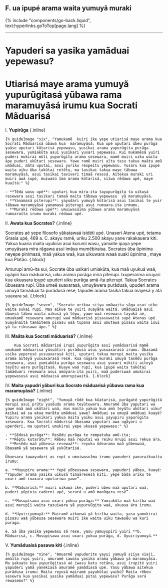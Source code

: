 ## F. ua ipupé arama waita yumuyã muraki
{% include "components/go-back.liquid", text:hyperlinks.goToTop[page.lang] %}

<hr class="solid">

# Yapuderi sa yasika yamãduai yepewasu?
# Utiarisá maye arama yumuyã yupurũgitasá yũbawa rama maramuyãsá irumu kua Socrati Mãduarisá

I.  **Yupirũga** {.inline}

    {% guideImage "six", "Yamukamẽ  kuiri ike yepe utiarisá maye arama kua Socrati Mãduarisá ũbawa kua  maramuyãsá. Kua upé uputari ũbeu purãga yaãse uputari kũtarisá yepewasu, yusikai arama yupurũgita purãga sesewara, yumiakũta asui yusikari yuxari yepewasu. Kui mukamẽsá yuiri puderi mukirai mũti yupurũgita arama sesewara, mamẽ muiri uiku waita ápe puderi ukũtari sesewara. Yawe ramẽ muiri aĩta tasu takua maãta amũ umãduai, mãta uputai, asui yuriku respeitu yepewasu. Yusaru kua ipupé waita uiku ũba takũtai retẽtu, ma tasikai takua maye tãbawa maramuyãsá, asui tasikai taviveri timaã resesá. Aitekua muraki uri muiri awá supé, muiwasú ĩma arama kũtarisá, siíwa rẽdawa upé, maye kuaítá:" %}

    - **Tẽda wasu upé**: uputari kua míra-ita tayupurũgita ta uikusá resewara asui tasikari tamaã maita tãbawa yepewasu  yã maramuyãsá.
    - **Yanamasá piterupi**: yayudari yumuyã kútarisá asui tasikai te yuir tãbawa maramuyãsá yanamasá piterupi asui rumuara-ita irmumu.
    - **Murakí rẽdawa upé**: umuiwasúĩma yũbawa arama maramuyãsá rumuaraíta irumu muraki rédawa upé.

II. **Awata kua Socrates?** {.inline}

   Socrates aé yepe filosofo yãkatawaá isidéti upé. Unaseri Atena upé, tetama Grasia upé, 469  a. C. akayu ramẽ, uriku 2.500 akayu yane rakakauera kiti. Yakua kuaíra maita uyukirai asui kurumĩ wasu, yamaite ipaya yepe umuyãsara míra rãgawa asui imãya mumẽbiraisa. Socrates ũba ũpinima neyepe pinimasá, maã yakua waá, kua uikuwara waaá suaki ũpinima , maye kua Platão. {.block}

   Amurupí amũ-ita sui, Socrate ũba usikari umiakũta, kua maã uyukuá waá, uyãpiri kua mãduarisá, uiku arama purãga míra piterupi. Ixuperarma uruyari kua ukuasara ipupé upuderi uiku purãga amã-íta piterupí. Takua Socrates ũbuesara rupí. Ũba umeẽ suaxarasá, umuyãwera purãdusá, upuderi arama umuyã tamãduai ta purãdusá rese, tapudei arama tasika takua mayesá y ata suaxara sá. {.block}

    {% guideImage "seven", "Socrate urikua siíya umãwaita sãga asui uiku waita sukai rupí. Mas aikue te yuiri suayãna waitá. Umãduaisá asui ũbuesá tãbeu maita uikusá yã tẽpu, yawe waá resewara tayuká aé, umuakamẽ resewara amurupí waá mãduarisá pisasuwaitá supé Atenas upé. Suayãnaitá tamáitema pisasu waá tupana asui umutawa pisasu waita isui yã ta rikusawa ápe." %}


III.    **Maãta kua Socrati mãduarisá?** {.inline}

        Kua Socrati mãduarisá irupí yupurũgita asui yumãduarisá mamẽ umukamẽ mãduarisa yũsuãtiri purãdusá asui yusuaxarasá irumu. Ũbasamã usika yeperesé yusuaxarasá kiti, uputari takua merupi maita yusika arama aiteyã yusuaxarasá resé. Kua nũgara muraki umuyã tasẽdu purãga sesewara, asui yumiakũta purãga sesewara asui yuxari mikiti aiteyã teyũtu wara purũgitasá. Kuaye waá rupí, kua ipupé waita takũtai tamãduari resewara asui amũyara-ita yuiri, maã puderiwaá umukirai yepewasusá asui mãduaisá amurupiwaitá. {.block}

IV. **Maita yapudri yãburi kua Socrato mãduarisá yũbawa rama kua maramuyãsá?** {.inline}

    {% guideImage "eight", "Yumuyã rũdé kua kũatarisá, purãgaté yupurũgitá merupi asui prũtu yusẽudu arama teyũtuwara. Amuramẽ ũba yaputari wa yawe maã amũ ukũtari waá, mas maita yakua kua amũ teyũtu ukũtari uiku? Asikai wá sa akua marãta umãduai yawe? Amãduai sa umuyã amãduai kuayé? Yupiru arama yasikari yakua maita yaiku asui yayupiru yapurũgita sesewara. Kua Socrati mãdurisá ũbasama yaputari awa ugãyari u uperderi, ma uputari umukirai yepe ukuasá yepewasu:" %}

    - **Sẽdusá purãga**: Resẽdu purãga te rempatuka amũ-ita;
    - **Rẽptu kutarãtu**: Rẽbeu maã reputai wa reiku mrupi asui rekua ára.
    - **Resẽdu maã yũbeusa resewaá**: reyuka ũdearama maã yũbeuwaá, ũbasamã yã sesewara yã yukũtarisá.

    Ũbuesara tawayudari as rupí u umuiwasuĩma irumu yaouderi yaouraikuaíta irumu:

    a. **Muyupiru arama:** Yepé yũbeusawa sesewara, yapuderi yãbeu, kuayé: “Yapuder arama yasika uikusá timaãresesá kiti, yepé bãda uriku te uxari amũ ruaxara uputariwa yawe”.

    b. **Mãduarisá:** muiri uikuwa ike, puderi ũbeu maã uputari waá, puderi yũpinia caderni upé, serurá u amũ manũgara resé”.

    c. **Musupísawa asui uxari yukua purãga:** Yumiakũta maã kirĩba waá asui merup[i waita tasuiwara yã yupuruũgita waá, ukuasa ára irumu.

    d. **Uyuiriyumuyã:** Mairamẽ aikuewá yã kirĩba waita, yasu yamukirai pisasu waá yũbeusa sesewara muiri ike waita uiku tawasẽu wa kuri puraga.

    e. Sá ũba yasika yepewasu sá rese, yasu yamuyupiri yuiri **b. Mãduarisá, c. Musupísawa asui uxari yukua purãga, d. Uyuiriyumuyã.**


V.  **Yumãduaisá pasawa kiti** {.inline}

    {% guideImage "nine", "Amuarmẽ yapuderite yayui yamuyã siíya viaji, amũita rupi yuiri, amuramẽ iawasu yasika arama yãbawa yã maramuyãsa. Ma yakuate kua yupurũgitasá aé iwasu katu retãna, asui irupité yuiri yapuderi yamã yanekiasá amuramẽ yamãdiasá upé. Yasu yãbawa aitekua purãdusa irumu: Maita reyusã mairamé yayukũtai yaikú? Maita rẽbeu sesewra kua yasikai yasika yamãduai putai yepewasu? Purãga será rewasemu?" %}
